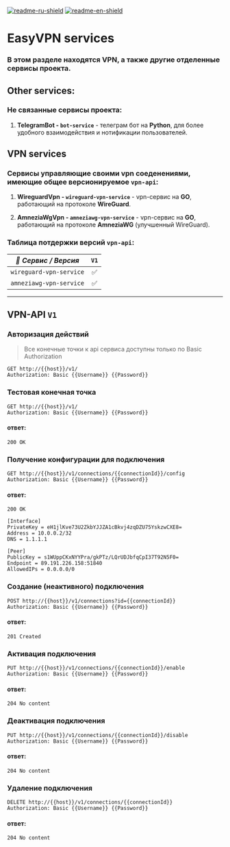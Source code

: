[![readme-ru-shield]][readme-ru-url]
[![readme-en-shield]][readme-en-url]

[readme-ru-shield]: https://img.shields.io/badge/ru-blue
[readme-ru-url]: README.md
[readme-en-shield]: https://img.shields.io/badge/en-gray
[readme-en-url]: README.en_EN.md


# EasyVPN services 

### В этом разделе находятся VPN, а также другие отделенные сервисы проекта.


## Other services:

### Не связанные сервисы проекта:

1. **TelegramBot - `bot-service`** - телеграм бот на **Python**, для более удобного взаимодействия и нотификации пользователей.


## VPN services

### Сервисы управляющие своими vpn соеденениями, имеющие общее версионируемое `vpn-api`:

1. **WireguardVpn - `wireguard-vpn-service`** - vpn-сервис на **GO**, работающий на протоколе **WireGuard**.

2. **AmneziaWgVpn - `amneziawg-vpn-service`** - vpn-сервис на **GO**, работающий на протоколе **AmneziaWG** (улучшенный WireGuard).


### Таблица потдержки версий `vpn-api`:
| ***🧩 Сервис / Версия*** | **`V1`** |
|--------------------------|:--------:|
| `wireguard-vpn-service`  |    ✅    |
| `amneziawg-vpn-service`  |    ✅    |

-------------------------------------------------------------------


## VPN-API `V1`

### Авторизация действий
> Все конечные точки к api сервиса доступны только по Basic Authorization
```http
GET http://{{host}}/v1/
Authorization: Basic {{Username}} {{Password}}
```

### Тестовая конечная точка
```http
GET http://{{host}}/v1/
Authorization: Basic {{Username}} {{Password}}
```
#### ответ:
```http
200 OK
```

### Получение конфигурации для подключения
```http
GET http://{{host}}/v1/connections/{{connectionId}}/config
Authorization: Basic {{Username}} {{Password}}
```
#### ответ:
```http
200 OK
```
```
[Interface]
PrivateKey = eH1jlKve73U2ZkbYJJZA1cBkvj4zqDZU75YskzwCXE8=
Address = 10.0.0.2/32
DNS = 1.1.1.1

[Peer]
PublicKey = s1WUppCKxNYYPra/gkPTz/LQrUDJbfqCpI37T92N5F0=
Endpoint = 89.191.226.158:51840
AllowedIPs = 0.0.0.0/0
```

### Создание (неактивного) подключения
```http
POST http://{{host}}/v1/connections?id={{connectionId}}
Authorization: Basic {{Username}} {{Password}}
```
#### ответ:
```http
201 Created
```

### Активация подключения
```http
PUT http://{{host}}/v1/connections/{{connectionId}}/enable
Authorization: Basic {{Username}} {{Password}}
```
#### ответ:
```http
204 No content
```

### Деактивация подключения
```http
PUT http://{{host}}/v1/connections/{{connectionId}}/disable
Authorization: Basic {{Username}} {{Password}}
```
#### ответ:
```http
204 No content
```

### Удаление подключения
```http
DELETE http://{{host}}/v1/connections/{{connectionId}}
Authorization: Basic {{Username}} {{Password}}
```
#### ответ:
```http
204 No content
```